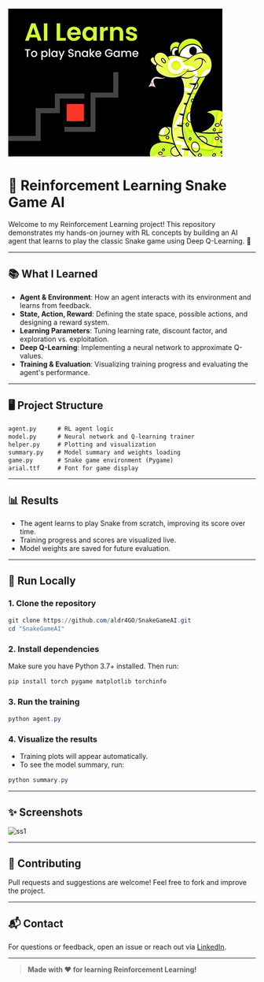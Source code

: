 
<!--META
{
  "desc_portfolio": "Portfolio summary...",
  "desc_resume": "Resume version...",
  "tech_stack": ["React", "Node.js"]
}
META-->


![thumbnail.png](https://github.com/aldr4GO/SnakeGameAI/blob/main/thumbnail.png)

# 🐍 Reinforcement Learning Snake Game AI

Welcome to my Reinforcement Learning project! This repository demonstrates my hands-on journey with RL concepts by building an AI agent that learns to play the classic Snake game using Deep Q-Learning. 🚀

---

## 📚 What I Learned
- **Agent & Environment**: How an agent interacts with its environment and learns from feedback.
- **State, Action, Reward**: Defining the state space, possible actions, and designing a reward system.
- **Learning Parameters**: Tuning learning rate, discount factor, and exploration vs. exploitation.
- **Deep Q-Learning**: Implementing a neural network to approximate Q-values.
- **Training & Evaluation**: Visualizing training progress and evaluating the agent's performance.

---

## 🖥️ Project Structure
```
agent.py      # RL agent logic
model.py      # Neural network and Q-learning trainer
helper.py     # Plotting and visualization
summary.py    # Model summary and weights loading
game.py       # Snake game environment (Pygame)
arial.ttf     # Font for game display
```

---

## 📊 Results
- The agent learns to play Snake from scratch, improving its score over time.
- Training progress and scores are visualized live.
- Model weights are saved for future evaluation.

---

## 🚀 Run Locally

### 1. Clone the repository
```powershell
git clone https://github.com/aldr4GO/SnakeGameAI.git
cd "SnakeGameAI"
```

### 2. Install dependencies
Make sure you have Python 3.7+ installed. Then run:
```powershell
pip install torch pygame matplotlib torchinfo
```

### 3. Run the training
```powershell
python agent.py
```

### 4. Visualize the results
- Training plots will appear automatically.
- To see the model summary, run:
```powershell
python summary.py
```

---

## ✨ Screenshots
![ss1](https://github.com/user-attachments/assets/1b6c44cc-e9c0-4e3b-9192-349435594f78)


---

## 🤝 Contributing
Pull requests and suggestions are welcome! Feel free to fork and improve the project.

---

## 📬 Contact
For questions or feedback, open an issue or reach out via [LinkedIn](https://www.linkedin.com/in/tanishverma007/).

---

> **Made with ❤️ for learning Reinforcement Learning!**

